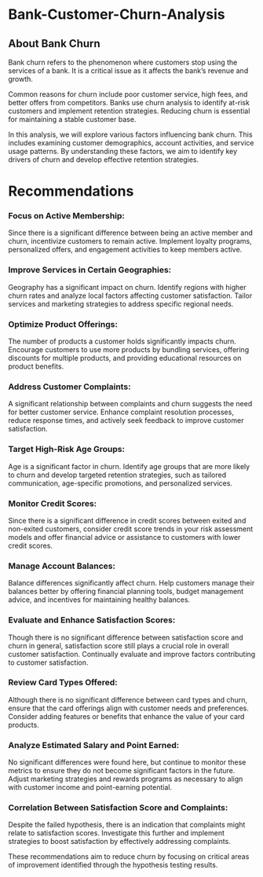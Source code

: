 # Bank-Customer-Churn-Analysis
## About Bank Churn
Bank churn refers to the phenomenon where customers stop using the services of a bank. It is a critical issue as it affects the bank’s revenue and growth.

Common reasons for churn include poor customer service, high fees, and better offers from competitors. Banks use churn analysis to identify at-risk customers and implement retention strategies. Reducing churn is essential for maintaining a stable customer base.

In this analysis, we will explore various factors influencing bank churn. This includes examining customer demographics, account activities, and service usage patterns. By understanding these factors, we aim to identify key drivers of churn and develop effective retention strategies.

# Recommendations
### Focus on Active Membership: 
Since there is a significant difference between being an active member and churn, incentivize customers to remain active. Implement loyalty programs, personalized offers, and engagement activities to keep members active.

### Improve Services in Certain Geographies: 
Geography has a significant impact on churn. Identify regions with higher churn rates and analyze local factors affecting customer satisfaction. Tailor services and marketing strategies to address specific regional needs.

### Optimize Product Offerings: 
The number of products a customer holds significantly impacts churn. Encourage customers to use more products by bundling services, offering discounts for multiple products, and providing educational resources on product benefits.

### Address Customer Complaints: 
A significant relationship between complaints and churn suggests the need for better customer service. Enhance complaint resolution processes, reduce response times, and actively seek feedback to improve customer satisfaction.

### Target High-Risk Age Groups: 
Age is a significant factor in churn. Identify age groups that are more likely to churn and develop targeted retention strategies, such as tailored communication, age-specific promotions, and personalized services.

### Monitor Credit Scores: 
Since there is a significant difference in credit scores between exited and non-exited customers, consider credit score trends in your risk assessment models and offer financial advice or assistance to customers with lower credit scores.

### Manage Account Balances: 
Balance differences significantly affect churn. Help customers manage their balances better by offering financial planning tools, budget management advice, and incentives for maintaining healthy balances.

### Evaluate and Enhance Satisfaction Scores: 
Though there is no significant difference between satisfaction score and churn in general, satisfaction score still plays a crucial role in overall customer satisfaction. Continually evaluate and improve factors contributing to customer satisfaction.

### Review Card Types Offered:
Although there is no significant difference between card types and churn, ensure that the card offerings align with customer needs and preferences. Consider adding features or benefits that enhance the value of your card products.

### Analyze Estimated Salary and Point Earned: 
No significant differences were found here, but continue to monitor these metrics to ensure they do not become significant factors in the future. Adjust marketing strategies and rewards programs as necessary to align with customer income and point-earning potential.

### Correlation Between Satisfaction Score and Complaints: 
Despite the failed hypothesis, there is an indication that complaints might relate to satisfaction scores. Investigate this further and implement strategies to boost satisfaction by effectively addressing complaints.

These recommendations aim to reduce churn by focusing on critical areas of improvement identified through the hypothesis testing results.

